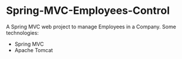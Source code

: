 # Spring-MVC-Employees-Control
A Spring MVC web project to manage Employees in a Company.
Some technologies:
- Spring MVC
- Apache Tomcat
